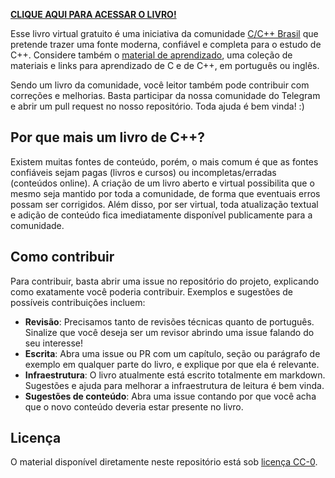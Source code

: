 **[CLIQUE AQUI PARA ACESSAR O LIVRO!](https://tarcisiofischer.github.io/livrocpp/)**

Esse livro virtual gratuito é uma iniciativa da comunidade [C/C++ Brasil](https://t.me/cppbrazil) que pretende trazer uma fonte moderna, confiável e completa para o estudo de C++. Considere também o [material de aprendizado](https://github.com/cppbrasil/material-de-aprendizado), uma coleção de materiais e links para aprendizado de C e de C++, em português ou inglês.

Sendo um livro da comunidade, você leitor também pode contribuir com correções e melhorias. Basta participar da nossa comunidade do Telegram e abrir um pull request no nosso repositório. Toda ajuda é bem vinda! :)


## Por que mais um livro de C++?

Existem muitas fontes de conteúdo, porém, o mais comum é que as fontes confiáveis sejam pagas (livros e cursos) ou incompletas/erradas (conteúdos online).
A criação de um livro aberto e virtual possibilita que o mesmo seja mantido por toda a comunidade, de forma que eventuais erros possam ser corrigidos.
Além disso, por ser virtual, toda atualização textual e adição de conteúdo fica imediatamente disponível publicamente para a comunidade.


## Como contribuir

Para contribuir, basta abrir uma issue no repositório do projeto, explicando como exatamente você poderia contribuir.
Exemplos e sugestões de possíveis contribuições incluem:

- **Revisão**: Precisamos tanto de revisões técnicas quanto de português. Sinalize que você deseja ser um revisor abrindo uma issue falando do seu interesse!
- **Escrita**: Abra uma issue ou PR com um capítulo, seção ou parágrafo de exemplo em qualquer parte do livro, e explique por que ela é relevante.
- **Infraestrutura**: O livro atualmente está escrito totalmente em markdown. Sugestões e ajuda para melhorar a infraestrutura de leitura é bem vinda.
- **Sugestões de conteúdo**: Abra uma issue contando por que você acha que o novo conteúdo deveria estar presente no livro.


## Licença

O material disponível diretamente neste repositório está sob [licença CC-0](LICENSE).
